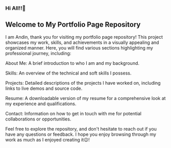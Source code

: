 <h3>Hi All!!🙌</h3>

<h2>Welcome to My Portfolio Page Repository</h2>

I am Andin, thank you for visiting my portfolio page repository! This project showcases my work, skills, and achievements in a visually appealing and organized manner. Here, you will find various sections highlighting my professional journey, including:

About Me: A brief introduction to who I am and my background.

Skills: An overview of the technical and soft skills I possess.

Projects: Detailed descriptions of the projects I have worked on, including links to live demos and source code.

Resume: A downloadable version of my resume for a comprehensive look at my experience and qualifications.

Contact: Information on how to get in touch with me for potential collaborations or opportunities.

Feel free to explore the repository, and don't hesitate to reach out if you have any questions or feedback. I hope you enjoy browsing through my work as much as I enjoyed creating it😉!
